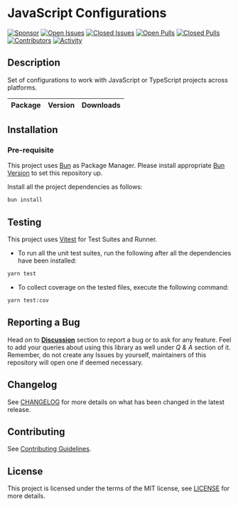 <!-- markdownlint-configure-file { "MD033": false } -->
# JavaScript Configurations

[![Sponsor](https://img.shields.io/badge/sponsor-30363D?style=for-the-badge&logo=GitHub-Sponsors&logoColor=#white)](https://github.com/sponsors/0xTheProDev)
[![Open Issues](https://img.shields.io/github/issues-raw/0xTheProDev/js-configs?style=for-the-badge)](https://github.com/0xTheProDev/js-configs/issues)
[![Closed Issues](https://img.shields.io/github/issues-closed-raw/0xTheProDev/js-configs?style=for-the-badge)](https://github.com/0xTheProDev/js-configs/issues?q=is%3Aissue+is%3Aclosed)
[![Open Pulls](https://img.shields.io/github/issues-pr-raw/0xTheProDev/js-configs?style=for-the-badge)](https://github.com/0xTheProDev/js-configs/pulls)
[![Closed Pulls](https://img.shields.io/github/issues-pr-closed-raw/0xTheProDev/js-configs?style=for-the-badge)](https://github.com/0xTheProDev/js-configs/pulls?q=is%3Apr+is%3Aclosed)
[![Contributors](https://img.shields.io/github/contributors/0xTheProDev/js-configs?style=for-the-badge)](https://github.com/0xTheProDev/js-configs/graphs/contributors)
[![Activity](https://img.shields.io/github/last-commit/0xTheProDev/js-configs?style=for-the-badge&label=most%20recent%20activity)](https://github.com/0xTheProDev/js-configs/pulse)

## Description

Set of configurations to work with JavaScript or TypeScript projects across platforms.

<table>
  <thead>
    <tr>
      <th>Package</th>
      <th>Version</th>
      <th>Downloads</th>
    </tr>
  </thead>
</table>

## Installation

### Pre-requisite

This project uses [Bun](https://bun.sh) as Package Manager. Please install appropriate [Bun Version](.bun-version) to set this repository up.

Install all the project dependencies as follows:

```sh
bun install
```

## Testing

This project uses [Vitest](htttps://vitest.dev) for Test Suites and Runner.

- To run all the unit test suites, run the following after all the dependencies have been installed:

```sh
yarn test
```

- To collect coverage on the tested files, execute the following command:

```sh
yarn test:cov
```

## Reporting a Bug

Head on to [**Discussion**](https://github.com/0xTheProDev/js-configs/discussions) section to report a bug or to ask for any feature. Feel to add your queries about using this library as well under _Q & A_ section of it. Remember, do not create any Issues by yourself, maintainers of this repository will open one if deemed necessary.

## Changelog

See [CHANGELOG](https://github.com/0xTheProDev/js-configs/blob/main/CHANGELOG.md) for more details on what has been changed in the latest release.

## Contributing

See [Contributing Guidelines](https://github.com/0xTheProDev/js-configs/blob/main/.github/CONTRIBUTING.md).

## License

This project is licensed under the terms of the MIT license, see [LICENSE](https://github.com/0xTheProDev/js-configs/blob/main/LICENSE) for more details.
